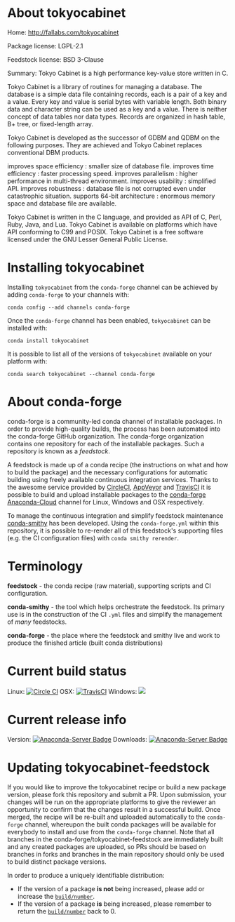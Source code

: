About tokyocabinet
==================

Home: http://fallabs.com/tokyocabinet

Package license: LGPL-2.1

Feedstock license: BSD 3-Clause

Summary: Tokyo Cabinet is a high performance key-value store written in C.

Tokyo Cabinet is a library of routines for managing a database.
The database is a simple data file containing records, each is a pair
of a key and a value. Every key and value is serial bytes with
variable length. Both binary data and character string can be used as
a key and a value. There is neither concept of data tables nor data
types. Records are organized in hash table, B+ tree, or fixed-length
array.

Tokyo Cabinet is developed as the successor of GDBM and QDBM on the
following purposes. They are achieved and Tokyo Cabinet replaces
conventional DBM products.

  improves space efficiency : smaller size of database file.
  improves time efficiency : faster processing speed.
  improves parallelism : higher performance in multi-thread environment.
  improves usability : simplified API.
  improves robustness : database file is not corrupted even under catastrophic situation.
  supports 64-bit architecture : enormous memory space and database file are available.

Tokyo Cabinet is written in the C language, and provided as API of
C, Perl, Ruby, Java, and Lua. Tokyo Cabinet is available on platforms
which have API conforming to C99 and POSIX. Tokyo Cabinet is a
free software licensed under the GNU Lesser General Public License.


Installing tokyocabinet
=======================

Installing `tokyocabinet` from the `conda-forge` channel can be achieved by adding `conda-forge` to your channels with:

```
conda config --add channels conda-forge
```

Once the `conda-forge` channel has been enabled, `tokyocabinet` can be installed with:

```
conda install tokyocabinet
```

It is possible to list all of the versions of `tokyocabinet` available on your platform with:

```
conda search tokyocabinet --channel conda-forge
```


About conda-forge
=================

conda-forge is a community-led conda channel of installable packages.
In order to provide high-quality builds, the process has been automated into the
conda-forge GitHub organization. The conda-forge organization contains one repository
for each of the installable packages. Such a repository is known as a *feedstock*.

A feedstock is made up of a conda recipe (the instructions on what and how to build
the package) and the necessary configurations for automatic building using freely
available continuous integration services. Thanks to the awesome service provided by
[CircleCI](https://circleci.com/), [AppVeyor](http://www.appveyor.com/)
and [TravisCI](https://travis-ci.org/) it is possible to build and upload installable
packages to the [conda-forge](https://anaconda.org/conda-forge)
[Anaconda-Cloud](http://docs.anaconda.org/) channel for Linux, Windows and OSX respectively.

To manage the continuous integration and simplify feedstock maintenance
[conda-smithy](http://github.com/conda-forge/conda-smithy) has been developed.
Using the ``conda-forge.yml`` within this repository, it is possible to re-render all of
this feedstock's supporting files (e.g. the CI configuration files) with ``conda smithy rerender``.


Terminology
===========

**feedstock** - the conda recipe (raw material), supporting scripts and CI configuration.

**conda-smithy** - the tool which helps orchestrate the feedstock.
                   Its primary use is in the construction of the CI ``.yml`` files
                   and simplify the management of *many* feedstocks.

**conda-forge** - the place where the feedstock and smithy live and work to
                  produce the finished article (built conda distributions)

Current build status
====================

Linux: [![Circle CI](https://circleci.com/gh/conda-forge/tokyocabinet-feedstock.svg?style=shield)](https://circleci.com/gh/conda-forge/tokyocabinet-feedstock)
OSX: [![TravisCI](https://travis-ci.org/conda-forge/tokyocabinet-feedstock.svg?branch=master)](https://travis-ci.org/conda-forge/tokyocabinet-feedstock)
Windows: ![](https://cdn.rawgit.com/conda-forge/conda-smithy/90845bba35bec53edac7a16638aa4d77217a3713/conda_smithy/static/disabled.svg)

Current release info
====================
Version: [![Anaconda-Server Badge](https://anaconda.org/conda-forge/tokyocabinet/badges/version.svg)](https://anaconda.org/conda-forge/tokyocabinet)
Downloads: [![Anaconda-Server Badge](https://anaconda.org/conda-forge/tokyocabinet/badges/downloads.svg)](https://anaconda.org/conda-forge/tokyocabinet)


Updating tokyocabinet-feedstock
===============================

If you would like to improve the tokyocabinet recipe or build a new
package version, please fork this repository and submit a PR. Upon submission,
your changes will be run on the appropriate platforms to give the reviewer an
opportunity to confirm that the changes result in a successful build. Once
merged, the recipe will be re-built and uploaded automatically to the
`conda-forge` channel, whereupon the built conda packages will be available for
everybody to install and use from the `conda-forge` channel.
Note that all branches in the conda-forge/tokyocabinet-feedstock are
immediately built and any created packages are uploaded, so PRs should be based
on branches in forks and branches in the main repository should only be used to
build distinct package versions.

In order to produce a uniquely identifiable distribution:
 * If the version of a package **is not** being increased, please add or increase
   the [``build/number``](http://conda.pydata.org/docs/building/meta-yaml.html#build-number-and-string).
 * If the version of a package **is** being increased, please remember to return
   the [``build/number``](http://conda.pydata.org/docs/building/meta-yaml.html#build-number-and-string)
   back to 0.
